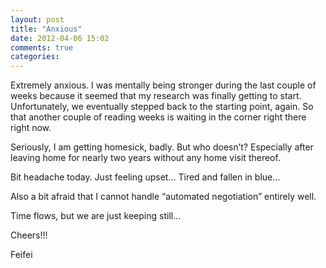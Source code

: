 ```yaml
---
layout: post
title: "Anxious"
date: 2012-04-06 15:02
comments: true
categories: 
---
```

Extremely anxious. I was mentally being stronger during the last couple of weeks because it seemed that my research was finally getting to start. Unfortunately, we eventually stepped back to the starting point, again. So that another couple of reading weeks is waiting in the corner right there right now. 

<!--more-->
Seriously, I am getting homesick, badly. But who doesn’t? Especially after leaving home for nearly two years without any home visit thereof. 

Bit headache today. Just feeling upset… Tired and fallen in blue…

Also a bit afraid that I cannot handle “automated negotiation” entirely well.

Time flows, but we are just keeping still…

Cheers!!!

Feifei

